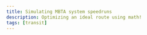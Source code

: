 ```yaml
---
title: Simulating MBTA system speedruns
description: Optimizing an ideal route using math!
tags: [transit]
---
```

